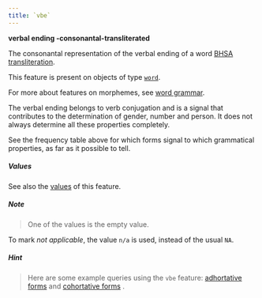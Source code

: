 ```yaml
---
title: `vbe`
---
```


**verbal ending -consonantal-transliterated**

The consonantal representation of the verbal ending of a word
[BHSA transliteration]({{tfd}}/writing/hebrew.html).

This feature is present on objects of type
[`word`](otype.md).

For more about features on morphemes, see [word grammar](../wordgrammar.md).

The verbal ending belongs to verb conjugation and is a signal
that contributes to the determination of gender, number and person.
It does not always determine all these properties completely.

See the frequency table above for which forms signal to which grammatical properties, as far as it possible
to tell.

##### Values

See also the
[values]({{tut}}/cookbook/featureValues.ipynb)
of this feature.

##### Note
> One of the values is the empty value.

To mark *not applicable*, the value `n/a` is used, instead of the usual `NA`.

##### Hint
> Here are some example queries using the `vbe` feature: 
[adhortative forms]({{shebanq}}/hebrew/text?mr=r&qw=q&iid=500)
and
[cohortative forms]({{shebanq}}/hebrew/text?mr=r&qw=q&iid=499) .
